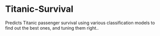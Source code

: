 # Titanic-Survival
Predicts Titanic passenger survival using various classification models to find out the best ones, and tuning them right..
